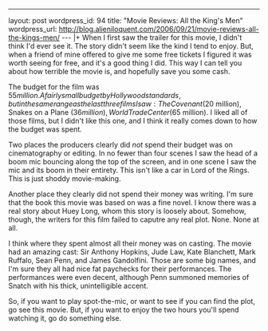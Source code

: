 --- 
layout: post
wordpress_id: 94
title: "Movie Reviews: All the King's Men"
wordpress_url: http://blog.alieniloquent.com/2006/09/21/movie-reviews-all-the-kings-men/
--- |+
When I first saw the trailer for this movie, I didn't think I'd ever see it.
The story didn't seem like the kind I tend to enjoy. But, when a friend of
mine offered to give me some free tickets I figured it was worth seeing for
free, and it's a good thing I did. This way I can tell you about how terrible
the movie is, and hopefully save you some cash.

The budget for the film was $55 million. A fairly small budget by Hollywood
standards, but in the same range as the last three films I saw: The Covenant
($20 million), Snakes on a Plane ($36 million), World Trade Center ($65
million). I liked all of those films, but I didn't like this one, and I think
it really comes down to how the budget was spent.

Two places the producers clearly did _not_ spend their budget was on
cinematography or editing. In no fewer than four scenes I saw the head of a
boom mic bouncing along the top of the screen, and in one scene I saw the mic
and its boom in their entirety. This isn't like a car in Lord of the Rings.
This is just shoddy movie-making.

Another place they clearly did not spend their money was writing. I'm sure
that the book this movie was based on was a fine novel. I know there was a
real story about Huey Long, whom this story is loosely about. Somehow, though,
the writers for this film failed to caputre any real plot. None. None at all.

I think where they spent almost all their money was on casting. The movie had
an amazing cast: Sir Anthony Hopkins, Jude Law, Kate Blanchett, Mark Ruffalo,
Sean Penn, and James Gandolfini. Those are some big names, and I'm sure they
all had nice fat paychecks for their performances. The performances were even
decent, although Penn summoned memories of Snatch with his thick,
unintelligible accent.

So, if you want to play spot-the-mic, or want to see if you can find the plot,
go see this movie. But, if you want to enjoy the two hours you'll spend
watching it, go do something else.

